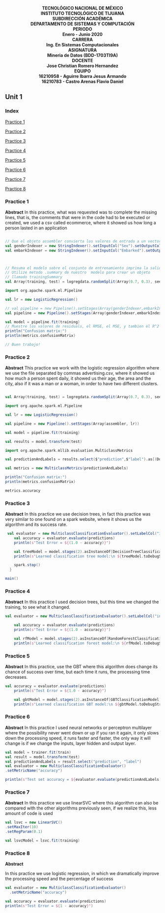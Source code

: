 <b><p align="center">
                                                 TECNOLÓGICO NACIONAL DE MÉXICO</br>
                                                INSTITUTO TECNOLÓGICO DE TIJUANA</br>
                                                      SUBDIRECCIÓN ACADÉMICA</br>
                                              DEPARTAMENTO DE SISTEMAS Y COMPUTACIÓN</br> 
                                                           PERIODO</br>
                                                      Enero - Junio 2020</br>
                                                           CARRERA</br>
                                               Ing. En Sistemas Computacionales</br>
                                                          ASIGNATURA</br> 
                                                Mineria de Datos (BDD-1703TI9A)</br>
                                                           DOCENTE</br>
                                                Jose Christian Romero Hernandez</br>
                                                           EQUIPO</br>
                                             16210958 - Aguirre Ibarra Jesus Armando</br>
                                             16210783 - Castro Arenas Flavio Daniel</br>  
                                             


</p></b>

## Unit 1
### Index
[Practice 1](#id1)

[Practice 2](#id2)

[Practice 3](#id3)

[Practice 4](#id4)

[Practice 5](#id5)

[Practice 6](#id6)

[Practice 7](#id7)

[Practice 8](#id8)

### Practice 1  <a name="id1"></a>
**Abstract**
In this practice, what was requested was to complete the missing lines, that is, the comments that were in the code had to be executed or created, we used a csv called ecommerce, where it showed us how long a person lasted in an application



```scala

// Que el objeto assembler convierta los valores de entrada a un vector
val genderIndexer = new StringIndexer().setInputCol("Sex").setOutputCol("SexIndex")
val embarkIndexer = new StringIndexer().setInputCol("Embarked").setOutputCol("EmbarkIndex")



// Resuma el modelo sobre el conjunto de entrenamiento imprima la salida de algunas metricas!
// Utilize metodo .summary de nuestro  modelo para crear un objeto
// llamado trainingSummary
val Array(training, test) = logregdata.randomSplit(Array(0.7, 0.3), seed = 12345)

import org.apache.spark.ml.Pipeline

val lr = new LogisticRegression()

// val pipeline = new Pipeline().setStages(Array(genderIndexer,embarkIndexer,embarkEncoder,assembler,lr))
val pipeline = new Pipeline().setStages(Array(genderIndexer,embarkIndexer,genderEncoder,embarkEncoder,assembler,lr))

val model = pipeline.fit(training)
// Muestre los valores de residuals, el RMSE, el MSE, y tambien el R^2 .
println("Confusion matrix:")
println(metrics.confusionMatrix)

// Buen trabajo!
```

### Practice 2  <a name="id2"></a>
**Abstract**
This practice we work with the logistic regression algorithm where we use the file separated by commas advertising.csv, where it showed us how much a person spent daily, it showed us their age, the area and the city, also if it was a man or a woman, in order to have two different clusters.



```scala

val Array(training, test) = logregdata.randomSplit(Array(0.7, 0.3), seed = 12345)

import org.apache.spark.ml.Pipeline

val lr = new LogisticRegression()

val pipeline = new Pipeline().setStages(Array(assembler, lr))

val model = pipeline.fit(training)

val results = model.transform(test)

import org.apache.spark.mllib.evaluation.MulticlassMetrics

val predictionAndLabels = results.select($"prediction",$"label").as[(Double, Double)].rdd

val metrics = new MulticlassMetrics(predictionAndLabels)

println("Confusion matrix:")
println(metrics.confusionMatrix)

metrics.accuracy
```
### Practice 3  <a name="id3"></a>
**Abstract**
In this practice we use decision trees, in fact this practice was very similar to one found on a spark website, where it shows us the algorithm and its success rate.

```scala
 val evaluator = new MulticlassClassificationEvaluator().setLabelCol("indexedLabel").setPredictionCol("prediction").setMetricName("accuracy")
    val accuracy = evaluator.evaluate(predictions)
    println(s"Test Error = ${(1.0 - accuracy)}")

    val treeModel = model.stages(2).asInstanceOf[DecisionTreeClassificationModel]
    println(s"Learned classification tree model:\n ${treeModel.toDebugString}")

    spark.stop()
  }

main()
```
### Practice 4  <a name="id4"></a>
**Abstract**
In this practice I used decision trees, but this time we changed the training, to see what it changed.

```scala
val evaluator = new MulticlassClassificationEvaluator().setLabelCol("indexedLabel").setPredictionCol("prediction").setMetricName("accuracy")

    val accuracy = evaluator.evaluate(predictions)
    println(s"Test Error = ${(1.0 - accuracy)}")

    val rfModel = model.stages(2).asInstanceOf[RandomForestClassificationModel]
    println(s"Learned classification forest model:\n ${rfModel.toDebugString}")
```
### Practice 5  <a name="id5"></a>
**Abstract**
In this practice, use the GBT where this algorithm does change its chance of success over time, but each time it runs, the processing time decreases.

```scala
val accuracy = evaluator.evaluate(predictions)
    println(s"Test Error = ${1.0 - accuracy}")

    val gbtModel = model.stages(2).asInstanceOf[GBTClassificationModel]
    println(s"Learned classification GBT model:\n ${gbtModel.toDebugString}")
```
### Practice 6  <a name="id6"></a>
**Abstract**
In this practice I used neural networks or perceptron multilayer where the possibility never went down or up if you ran it again, it only slows down the processing speed, it runs faster and faster, the only way it will change is if we change the inputs, layer hidden and output layer.

```scala
val model = trainer.fit(train)
val result = model.transform(test)
val predictionAndLabels = result.select("prediction", "label")
val evaluator = new MulticlassClassificationEvaluator()
.setMetricName("accuracy")

println(s"Test set accuracy = ${evaluator.evaluate(predictionAndLabels)}")
```
### Practice 7  <a name="id7"></a>
**Abstract**
In this practice we use linearSVC where this algorithm can also be compared with the other algorithms previously seen, if we realize this, less amount of code is used

```scala
val lsvc = new LinearSVC()
.setMaxIter(10)
.setRegParam(0.1)

val lsvcModel = lsvc.fit(training)
```
### Practice 8  <a name="id8"></a>
**Abstract**

In this practice we use logistic regression, in which we dramatically improve the processing speed and the percentage of success
```scala
val evaluator = new MulticlassClassificationEvaluator()
  .setMetricName("accuracy")

val accuracy = evaluator.evaluate(predictions)
println(s"Test Error = ${1 - accuracy}")


```
